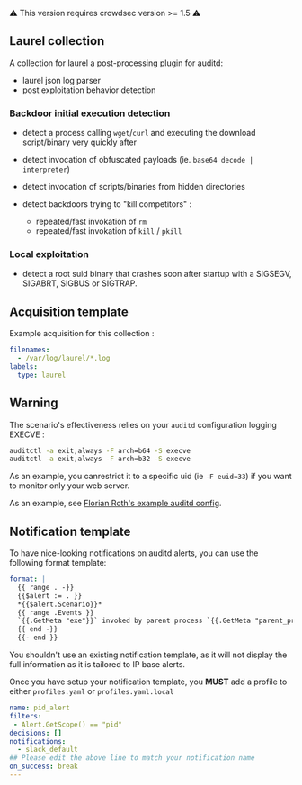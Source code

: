 :warning: This version requires crowdsec version >= 1.5 :warning:

## Laurel collection

A collection for laurel a post-processing plugin for auditd:
 - laurel json log parser
 - post exploitation behavior detection

### Backdoor initial execution detection

 - detect a process calling `wget`/`curl` and executing the download script/binary very quickly after
 - detect invocation of obfuscated payloads (ie. `base64 decode | interpreter`)
 - detect invocation of scripts/binaries from hidden directories

 - detect backdoors trying to "kill competitors" :
   - repeated/fast invokation of `rm` 
   - repeated/fast invokation of `kill` / `pkill`

### Local exploitation

 - detect a root suid binary that crashes soon after startup with a SIGSEGV, SIGABRT, SIGBUS or SIGTRAP.

## Acquisition template

Example acquisition for this collection :

```yaml
filenames:
  - /var/log/laurel/*.log
labels:
  type: laurel
```

## Warning

The scenario's effectiveness relies on your `auditd` configuration logging EXECVE :

```bash
auditctl -a exit,always -F arch=b64 -S execve
auditctl -a exit,always -F arch=b32 -S execve
```

As an example, you canrestrict it to a specific uid (ie `-F euid=33`) if you want to monitor only your web server.

As an example, see [Florian Roth's example auditd config](https://github.com/Neo23x0/auditd/blob/master/audit.rules).

## Notification template

To have nice-looking notifications on auditd alerts, you can use the following format template:

```yaml
format: |
  {{ range . -}}
  {{$alert := . }}
  *{{$alert.Scenario}}*
  {{ range .Events }}
  `{{.GetMeta "exe"}}` invoked by parent process `{{.GetMeta "parent_progname"}}` (uid={{.GetMeta "uid"}})
  {{ end -}}
  {{- end }}
```

You shouldn't use an existing notification template, as it will not display the full information as it is tailored to IP base alerts.

Once you have setup your notification template, you **MUST** add a profile to either `profiles.yaml` or `profiles.yaml.local`

```yaml
name: pid_alert
filters:
 - Alert.GetScope() == "pid"
decisions: []
notifications:
  - slack_default
## Please edit the above line to match your notification name
on_success: break
---
```
